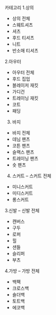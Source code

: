 카테고리
1.상의 
- 상의 전체
- 스웨트셔츠
- 셔츠
- 후드 티셔츠
- 니트
- 반소매 티셔츠

2.아우터
- 아우터 전체
- 후드 집업
- 블레이저 재킷
- 가디건
- 트레이닝 재킷
- 코트
- 패딩

3. 바지
 - 바지 전체
 - 데님 팬츠
 - 코튼 팬츠
 - 슬랙스 팬츠
 - 트레이닝 팬츠
 - 숏 팬츠

4. 스커트
 – 스커트 전체
 - 미니스커트
 - 미디스커트
 - 롱스커트

3.신발
– 신발 전체
- 캔버스
- 구두
- 로퍼
- 힐
- 샌들
- 슬리퍼
- 부츠

4.가방
– 가방 전체
- 백팩
- 크로스백
- 숄더백
- 토트백
- 에코백

